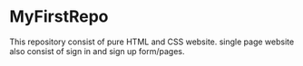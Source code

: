 # MyFirstRepo
This repository consist of pure HTML and CSS website. single page website also consist of sign in and sign up form/pages.
